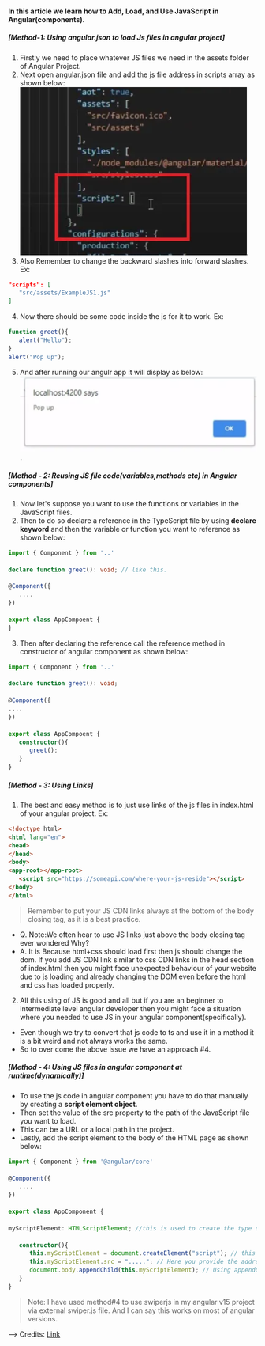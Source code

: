 #### In this article we learn how to Add, Load, and Use JavaScript in Angular(components).
##### [Method-1: Using angular.json to load Js files in angular project]
1. Firstly we need to place whatever JS files we need in the assets folder of Angular Project.
2. Next open angular.json file and add the js file address in scripts array as shown below:
![Angular.json](../assets/angular.json.png " Add your js file in the scripts array.").
3. Also Remember to change the backward slashes into forward slashes.
Ex:
```json
"scripts": [
   "src/assets/ExampleJS1.js"
]
```
4. Now there should be some code inside the js for it to work.
Ex:
```javascript
function greet(){
   alert("Hello");
}
alert("Pop up");
```
5. And after running our angulr app it will display as below:
![JSalertdialog](../assets/JSalertPrompt.png " This is what you will see if you run your angular app with example js in it.").

##### [Method - 2: Reusing JS file code(variables,methods etc) in Angular components]
1. Now let's suppose you want to use the functions or variables in the JavaScript files.
2. Then to do so declare a reference in the  TypeScript file by using **declare keyword** and then the variable or function you want to reference as shown below:

```typescript
import { Component } from '..'

declare function greet(): void; // like this.

@Component({
   ....
})

export class AppCompoent {
}
```
3. Then after declaring the reference call the reference method in constructor of angular component as shown below:
```typescript
import { Component } from '..'

declare function greet(): void;

@Component({
....
})

export class AppCompoent {
   constructor(){
      greet();
   }
}
```
##### [Method - 3: Using Links]
1. The best and easy method is to just use links of the js files in index.html of your angular project.
Ex:
```html
<!doctype html>
<html lang="en">
<head>
</head>
<body>
<app-root></app-root>
   <script src="https://someapi.com/where-your-js-reside"></script>
</body>
</html>
```
> Remember to put your JS CDN links always at the bottom of the body closing tag, as it is a best practice.

- Q. Note:We often hear to use JS links just above the body closing tag ever wondered Why?
- A. It is Because html+css should load first then js should change the dom. If you add JS CDN link similar to css CDN links in the head section of index.html then you might face unexpected behaviour of your website due to js loading and already changing the DOM even before the html and css has loaded properly.

2. All this using of JS is good and all but if you are an beginner to intermediate level angular developer then you might face a situation where you needed to use JS in your angular component(specifically).
- Even though we try to convert that js code to ts and use it in a method it is a bit weird and not always works the same.
- So to over come the above issue we have an approach #4.

##### [Method - 4: Using JS files in angular component at runtime(dynamically)]
- To use the js code in angular component you have to do that manually by creating a **script element object**.
- Then set the value of the src property to the path of the JavaScript file you want to load.
- This can be a URL or a local path in the project.
- Lastly, add the script element to the body of the HTML page as shown below:
```Typescript
import { Component } from '@angular/core'

@Component({
   ....
})

export class AppComponent {

myScriptElement: HTMLScriptElement; //this is used to create the type definition of the script-element-object.
   
   constructor(){
      this.myScriptElement = document.createElement("script"); // this is used to create the script element.
      this.myScriptElement.src = "....."; // Here you provide the addresss link of the JS file stored in assets folder.
      document.body.appendChild(this.myScriptElement); // Using appendChild you insert/inject the script element in to the DOM.
   }
}
```
>Note: I have used method#4 to use swiperjs in my angular v15 project via external swiper.js file. 
And I can say this works on most of angular versions.

--> Credits: [Link](https://medium.com/@Codeible/adding-loading-and-using-javascript-in-angular-3281ea4b056b#:~:text=Adding%20JavaScript%20files%20to%20your,assets%20folder%20of%20the%20project.&text=Next%2C%20open%20the%20angular.,locate%20the%20scripts%20property%20inside.&text=json%20scrips%20property-,In%20here%2C%20place%20the%20path%20of%20each%20JavaScript%20file%20you,to%20load%20into%20the%20array.)